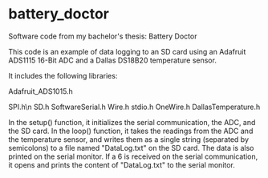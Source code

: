 # battery_doctor
Software code from my bachelor's thesis: Battery Doctor

This code is an example of data logging to an SD card using an Adafruit ADS1115 16-Bit ADC and a Dallas DS18B20 temperature sensor.

It includes the following libraries:

Adafruit_ADS1015.h

SPI.h\n
SD.h
SoftwareSerial.h
Wire.h
stdio.h
OneWire.h
DallasTemperature.h

In the setup() function, it initializes the serial communication, the ADC, and the SD card. In the loop() function, it takes the readings from the ADC and the temperature sensor, and writes them as a single string (separated by semicolons) to a file named "DataLog.txt" on the SD card. The data is also printed on the serial monitor. If a 6 is received on the serial communication, it opens and prints the content of "DataLog.txt" to the serial monitor.
